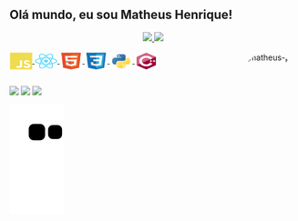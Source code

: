 ## Olá mundo, eu sou Matheus Henrique!
<div align="center">
  <a href="https://github.com/matheusapostulo">
  <img height="150em" src="https://github-readme-stats.vercel.app/api?username=matheusapostulo&show_icons=true&theme=dracula&include_all_commits=true&count_private=true"/>
  <img height="150em" src="https://github-readme-stats.vercel.app/api/top-langs/?username=matheusapostulo&layout=compact&langs_count=7&theme=dracula"/>
</div>
<div style="display: inline_block"><br>
  <img align="center" alt="Matheus-Js" height="30" width="40" src="https://raw.githubusercontent.com/devicons/devicon/master/icons/javascript/javascript-plain.svg">
  <img align="center" alt="Matheus-React" height="30" width="40" src="https://raw.githubusercontent.com/devicons/devicon/master/icons/react/react-original.svg">
  <img align="center" alt="Matheus-HTML" height="30" width="40" src="https://raw.githubusercontent.com/devicons/devicon/master/icons/html5/html5-original.svg">
  <img align="center" alt="Matheus-CSS" height="30" width="40" src="https://raw.githubusercontent.com/devicons/devicon/master/icons/css3/css3-original.svg">
  <img align="center" alt="Matheus-Python" height="30" width="40" src="https://raw.githubusercontent.com/devicons/devicon/master/icons/python/python-original.svg">
  <img align="center" alt="Matheus-C++" height="30" width="40" src="https://raw.githubusercontent.com/devicons/devicon/master/icons/cplusplus/cplusplus-original.svg">
  <img align="right" alt="matheus-pic" height="150" style="border-radius:50px;" src="https://media.giphy.com/media/PCvZSLy7TC5AcwcHPg/giphy.gif">
</div>
  
  ##
 
<div> 
  <a href="https://instagram.com/theeushenri" target="_blank"><img src="https://img.shields.io/badge/-Instagram-%23E4405F?style=for-the-badge&logo=instagram&logoColor=white" target="_blank"></a>
 <a href="https://discord.com/channels/@me/871586582476513290" target="_blank"><img src="https://img.shields.io/badge/Discord-7289DA?style=for-the-badge&logo=discord&logoColor=white" target="_blank"></a> 
  <a href = "mailto:matheusapostulo10@gmail.com"><img src="https://img.shields.io/badge/-Gmail-%23333?style=for-the-badge&logo=gmail&logoColor=white" target="_blank">
 
  ![Snake animation](https://github.com/rafaballerini/rafaballerini/blob/output/github-contribution-grid-snake.svg)
 
</div>

